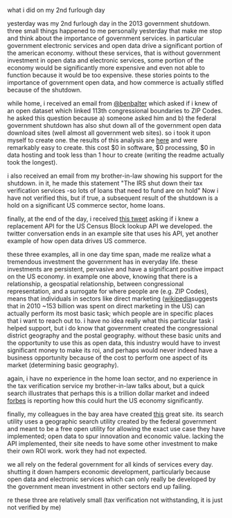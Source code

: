 what i did on my 2nd furlough day

yesterday was my 2nd furlough day in the 2013 government shutdown.  three small things happened to me personally yesterday that make me stop and think about the importance of government services.  in particular government electronic services and open data drive a significant portion of the american economy.  without these services, that is without government investment in open data and electronic services,  some portion of the economy would be significantly more expensive and even not able to function because it would be too expensive.   these stories points to the importance of government open data, and how commerce is actually stifled because of the shutdown.

while home, i received an email from [@benbalter](https://github.com/benbalter) which asked if i knew of an open dataset which linked 113th congressional boundaries to ZIP Codes.  he asked this question because a) someone asked him and b) the federal government shutdown has also shut down all of the government open data download sites (well almost all government web sites). so i took it upon myself to create one.  the results of this analysis are [here](https://github.com/feomike/cd113_zip_xwalk) and were remarkably easy to create.  this cost $0 in software, $0 processing, $0 in data hosting and took less than 1 hour to create (writing the readme actually took the longest).

i also received an email from my brother-in-law showing his support for the shutdown.  in it, he made this statement "The IRS shut down their tax verification services -so lots
of loans that need to fund are on hold"  Now i have not verified this, but if true, a subsequent result of the shutdown is a hold on a significant US commerce sector, home loans. 

finally, at the end of the day, i received [this tweet](https://twitter.com/shawnbot/status/385525683218169858) asking if i knew a replacement API for the US Census Block lookup API we developed.  the twitter conversation ends in an example site that uses his API, yet another example of how open data drives US commerce.

these three examples, all in one day time span, made me realize what a tremendous investment the government has in everyday life.  these investments are persistent, pervasive and have a significant positive impact on the US economy.  in example one above, knowing that there is a relationship, a geospatial relationship, between congressional representation, and a surrogate for where people are (e.g. ZIP Codes), means that individuals in sectors like direct marketing ([wikipedia](http://en.wikipedia.org/wiki/Direct_marketing)suggests that in 2010 ~153 billion was spent on direct marketing in the US) can actually perform its most basic task; which people are in specific places that i want to reach out to.  i have no idea really what this particular task i helped support, but i do know that government created the congressional district geography and the postal geography.  without these basic units and the opportunity to use this as open data, this industry would have to invest significant money to make its roi, and perhaps would never indeed have a business opportunity because of the cost to perform one aspect of its market (determining basic geography).

again, i have no experience in the home loan sector, and no experience in the tax verification service my brother-in-law talks about, but a quick search illustrates that perhaps this is a trillion dollar market and indeed [forbes](http://www.forbes.com/sites/morganbrennan/2013/10/01/heres-how-the-government-shutdown-will-affect-housing/) is reporting how this could hurt the US economy significantly.

finally, my colleagues in the bay area have created [this](http://maps.onebayarea.org/travel_housing/#mode=wTrnW&time=PM&xyz=12.00/37.7600/-122.4195&origin=taz:101&max_time=30) great site.  its search utility uses a geographic search utility created by the federal government and meant to be a free open utility for allowing the exact use case they have implemented; open data to spur innovation and economic value.  lacking the API implemented, their site needs to have some other investment to make their own ROI work.  work they had not expected.

we all rely on the federal government for all kinds of services every day.  shutting it down hampers economic development, particularly because open data and electronic services which can only really be developed by the government mean investment in other sectors end up failing.  


re these three are relatively small (tax verification not withstanding, it is just not verified by me)
